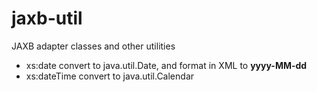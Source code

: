 jaxb-util
=========

JAXB adapter classes and other utilities

* xs:date convert to java.util.Date, and format in XML to __yyyy-MM-dd__
* xs:dateTime convert to java.util.Calendar
